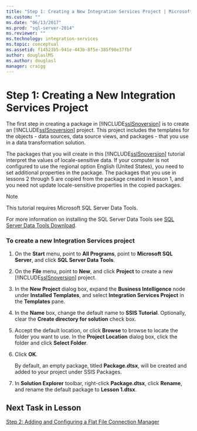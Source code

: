 ```yaml
---
title: "Step 1: Creating a New Integration Services Project | Microsoft Docs"
ms.custom: ""
ms.date: "06/13/2017"
ms.prod: "sql-server-2014"
ms.reviewer: ""
ms.technology: integration-services
ms.topic: conceptual
ms.assetid: f14521b5-941e-443b-8f5e-385f98e37fbf
author: douglaslMS
ms.author: douglasl
manager: craigg
---
```

# Step 1: Creating a New Integration Services Project
  The first step in creating a package in [!INCLUDE[ssISnoversion](../includes/ssisnoversion-md.md)] is to create an [!INCLUDE[ssISnoversion](../includes/ssisnoversion-md.md)] project. This project includes the templates for the objects - data sources, data source views, and packages - that you use in a data transformation solution.  
  
 The packages that you will create in this [!INCLUDE[ssISnoversion](../includes/ssisnoversion-md.md)] tutorial interpret the values of locale-sensitive data. If your computer is not configured to use the regional option English (United States), you need to set additional properties in the package. The packages that you use in lessons 2 through 5 are copied from the package created in lesson 1, and you need not update locale-sensitive properties in the copied packages.  
  
> [!NOTE]  
>  This tutorial requires Microsoft SQL Server Data Tools.  
>   
>  For more information on installing the SQL Server Data Tools see [SQL Server Data Tools Download](http://msdn.microsoft.com/data/hh297027).  
  
### To create a new Integration Services project  
  
1.  On the **Start** menu, point to **All Programs**, point to **Microsoft SQL Server**, and click **SQL Server Data Tools**.  
  
2.  On the **File** menu, point to **New**, and click **Project** to create a new [!INCLUDE[ssISnoversion](../includes/ssisnoversion-md.md)] project.  
  
3.  In the **New Project** dialog box, expand the **Business Intelligence** node under **Installed Templates**, and select **Integration Services Project** in the **Templates** pane.  
  
4.  In the **Name** box, change the default name to **SSIS Tutorial**. Optionally, clear the **Create directory for solution** check box.  
  
5.  Accept the default location, or click **Browse** to browse to locate the folder you want to use. In the **Project Location** dialog box, click the folder and click **Select Folder**.  
  
6.  Click **OK**.  
  
     By default, an empty package, titled **Package.dtsx**, will be created and added to your project under SSIS Packages.  
  
7.  In **Solution Explorer** toolbar, right-click **Package.dtsx**, click **Rename**, and rename the default package to **Lesson 1.dtsx**.  
  
## Next Task in Lesson  
 [Step 2: Adding and Configuring a Flat File Connection Manager](lesson-1-2-adding-and-configuring-a-flat-file-connection-manager.md)  
  
  
